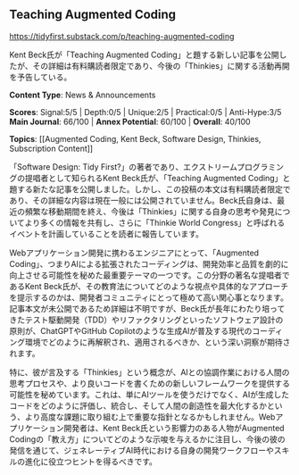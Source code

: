 ## Teaching Augmented Coding

https://tidyfirst.substack.com/p/teaching-augmented-coding

Kent Beck氏が「Teaching Augmented Coding」と題する新しい記事を公開したが、その詳細は有料購読者限定であり、今後の「Thinkies」に関する活動再開を予告している。

**Content Type**: News & Announcements

**Scores**: Signal:5/5 | Depth:0/5 | Unique:2/5 | Practical:0/5 | Anti-Hype:3/5
**Main Journal**: 66/100 | **Annex Potential**: 60/100 | **Overall**: 40/100

**Topics**: [[Augmented Coding, Kent Beck, Software Design, Thinkies, Subscription Content]]

「Software Design: Tidy First?」の著者であり、エクストリームプログラミングの提唱者として知られるKent Beck氏が、「Teaching Augmented Coding」と題する新たな記事を公開しました。しかし、この投稿の本文は有料購読者限定であり、その詳細な内容は現在一般には公開されていません。Beck氏自身は、最近の頻繁な移動期間を終え、今後は「Thinkies」に関する自身の思考や発見についてより多くの情報を共有し、さらに「Thinkie World Congress」と呼ばれるイベントを計画していることを読者に報告しています。

Webアプリケーション開発に携わるエンジニアにとって、「Augmented Coding」、つまりAIによる拡張されたコーディングは、開発効率と品質を劇的に向上させる可能性を秘めた最重要テーマの一つです。この分野の著名な提唱者であるKent Beck氏が、その教育法についてどのような視点や具体的なアプローチを提示するのかは、開発者コミュニティにとって極めて高い関心事となります。記事本文が未公開であるため詳細は不明ですが、Beck氏が長年にわたり培ってきたテスト駆動開発（TDD）やリファクタリングといったソフトウェア設計の原則が、ChatGPTやGitHub Copilotのような生成AIが普及する現代のコーディング環境でどのように再解釈され、適用されるべきか、という深い洞察が期待されます。

特に、彼が言及する「Thinkies」という概念が、AIとの協調作業における人間の思考プロセスや、より良いコードを書くための新しいフレームワークを提供する可能性を秘めています。これは、単にAIツールを使うだけでなく、AIが生成したコードをどのように評価し、統合し、そして人間の創造性を最大化するかという、より高度な課題に取り組む上で重要な指針となるかもしれません。Webアプリケーション開発者は、Kent Beck氏という影響力のある人物がAugmented Codingの「教え方」についてどのような示唆を与えるかに注目し、今後の彼の発信を通じて、ジェネレーティブAI時代における自身の開発ワークフローやスキルの進化に役立つヒントを得るべきです。
